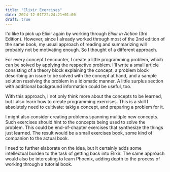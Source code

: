 ```yaml
---
title: "Elixir Exercises"
date: 2024-12-01T22:24:21+01:00
draft: true
---
```


I'd like to pick up Elixir again by working through _Elixir in Action_ (3rd
Edition). However, since I already worked through most of the 2nd edition of the
same book, my usual approach of reading and summarizing will probably not be
motivating enough. So I thought of a different approach.

For every concept I encounter, I create a little programming problem, which can
be solved by applying the respective problem. I'll write a small article
consisting of a theory block explaining the concept, a problem block describing
an issue to be solved with the concept at hand, and a sample solution resolving
the problem in a idiomatic manner. A little surplus section with additional
background information could be useful, too.

With this approach, I not only think more about the concepts to be learned, but
I also learn how to create programming exercises. This is a skill I absolutely
need to cultivate: takig a concept, and preparing a problem for it.

I might also consider creating problems spanning multiple new concepts. Such
exercises should hint to the concepts being used to solve the problem. This
could be end-of-chapter exercises that synthesize the things just learned. The
result would be a small exercises book, some kind of companion to the actual
book.

I need to further elaborate on the idea, but it certainly adds some intellectual
burden to the task of getting back into Elixir. The same approach would also be
interesting to learn Phoenix, adding depth to the process of working through a
tutorial book.
